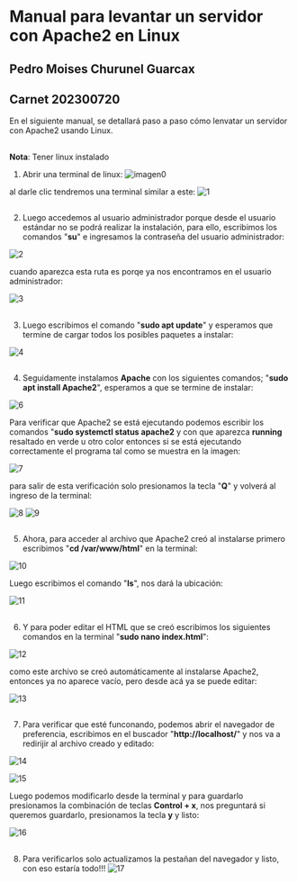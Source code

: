 # Manual para levantar un servidor con Apache2 en Linux
## Pedro Moises Churunel Guarcax
## Carnet 202300720

En el siguiente manual, se detallará paso a paso cómo lenvatar un servidor con Apache2 usando Linux.

##
**Nota**: Tener linux instalado

1) Abrir una terminal de linux: 
![imagen0](/Informe3_SistemasOperativos/imagenes/0.png)

al darle clic tendremos una terminal similar a este:
![1](/Informe3_SistemasOperativos/imagenes/1.png)

##
2) Luego accedemos al usuario administrador porque desde el usuario estándar no se podrá realizar la instalación, para ello, escribimos los comandos "**su**" e ingresamos la contraseña del usuario administrador:

![2](/Informe3_SistemasOperativos/imagenes/2.png)

cuando aparezca esta ruta es porqe ya nos encontramos en el usuario administrador:

![3](/Informe3_SistemasOperativos/imagenes/3.png)
##
3) Luego escribimos el comando "**sudo apt update**" y esperamos que termine de cargar todos los posibles paquetes a instalar:

![4](/Informe3_SistemasOperativos/imagenes/4.png)

##

4) Seguidamente instalamos **Apache** con los siguientes comandos; "**sudo apt install Apache2**", esperamos a que se termine de instalar:

![6](/Informe3_SistemasOperativos/imagenes/6.png)

Para verificar que Apache2 se está ejecutando podemos escribir los comandos "**sudo systemctl status apache2** y con que aparezca **running** resaltado en verde u otro color entonces si se está ejecutando correctamente el programa tal como se muestra en la imagen: 

![7](/Informe3_SistemasOperativos/imagenes/7.png)

para salir de esta verificación solo presionamos la tecla "**Q**" y volverá al ingreso de la terminal: 

![8](/Informe3_SistemasOperativos/imagenes/8.png)
![9](/Informe3_SistemasOperativos/imagenes/9.png)

##

5) Ahora, para acceder al archivo que Apache2 creó al instalarse primero escribimos "**cd /var/www/html**" en la terminal:

![10](/Informe3_SistemasOperativos/imagenes/10.png)

Luego escribimos el comando "**ls**", nos dará la ubicación: 

![11](/Informe3_SistemasOperativos/imagenes/11.png)

##

6) Y para poder editar el HTML que se creó escribimos los siguientes comandos en la terminal "**sudo nano index.html**":

![12](/Informe3_SistemasOperativos/imagenes/12.png)

como este archivo se creó automáticamente al instalarse Apache2, entonces ya no aparece vacío, pero desde acá ya se puede editar: 

![13](/Informe3_SistemasOperativos/imagenes/13.png)

##

7) Para verificar que esté funconando, podemos abrir el navegador de preferencia, escribimos en el buscador "**http://localhost/**" y nos va a redirijir al archivo creado y editado:

![14](/Informe3_SistemasOperativos/imagenes/14.png)

![15](/Informe3_SistemasOperativos/imagenes/15.png)

Luego podemos modificarlo desde la terminal y para guardarlo presionamos la combinación de teclas **Control + x**, nos preguntará si queremos guardarlo, presionamos la tecla **y** y listo:

![16](/Informe3_SistemasOperativos/imagenes/16.png)

##

8) Para verificarlos solo actualizamos la pestañan del navegador y listo, con eso estaría todo!!!
![17](/Informe3_SistemasOperativos/imagenes/17.png)

